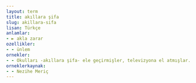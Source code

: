 ```yaml
---
layout: term
title: akıllara şifa
slug: akillara-sifa
lisan: Türkçe
anlamlar:
- ► akla zarar
ozellikler:
- - ünlem
ornekler:
- - Okulları -akıllara şifa- ele geçirmişler, televizyona el atmışlar.
orneklerkaynak:
- - Nezihe Meriç
---
```

